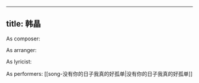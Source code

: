 
---
title: 韩晶
---
As composer: 

As arranger: 

As lyricist: 

As performers: [[song-没有你的日子我真的好孤单|没有你的日子我真的好孤单]]

